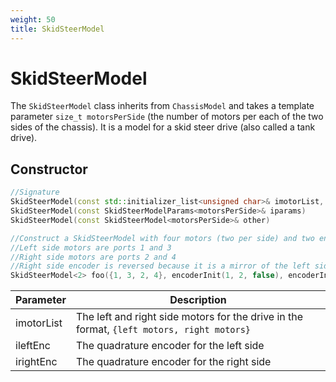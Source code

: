 ```yaml
---
weight: 50
title: SkidSteerModel
---
```


# SkidSteerModel

The `SkidSteerModel` class inherits from `ChassisModel` and takes a template parameter `size_t motorsPerSide` (the number of motors per each of the two sides of the chassis). It is a model for a skid steer drive (also called a tank drive).

## Constructor

```c++
//Signature
SkidSteerModel(const std::initializer_list<unsigned char>& imotorList, Encoder ileftEnc, Encoder irightEnc)
SkidSteerModel(const SkidSteerModelParams<motorsPerSide>& iparams)
SkidSteerModel(const SkidSteerModel<motorsPerSide>& other)

//Construct a SkidSteerModel with four motors (two per side) and two encoders
//Left side motors are ports 1 and 3
//Right side motors are ports 2 and 4
//Right side encoder is reversed because it is a mirror of the left side
SkidSteerModel<2> foo({1, 3, 2, 4}, encoderInit(1, 2, false), encoderInit(3, 4, true));
```

Parameter | Description
----------|------------
imotorList | The left and right side motors for the drive in the format, `{left motors, right motors}`
ileftEnc | The quadrature encoder for the left side
irightEnc | The quadrature encoder for the right side
